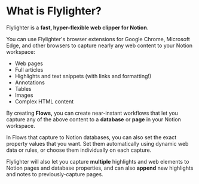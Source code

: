 # What is Flylighter?

Flylighter is a **fast, hyper-flexible web clipper for Notion.**

You can use Flylighter's browser extensions for Google Chrome, Microsoft Edge, and other browsers to capture nearly any web content to your Notion workspace:

* Web pages
* Full articles
* Highlights and text snippets (with links and formatting!)
* Annotations
* Tables
* Images
* Complex HTML content

By creating **Flows,** you can create near-instant workflows that let you capture any of the above content to a **database** or **page** in your Notion workspace.

In Flows that capture to Notion databases, you can also set the exact property values that you want. Set them automatically using dynamic web data or rules, or choose them individually on each capture.

Flylighter will also let you capture **multiple** highlights and web elements to Notion pages and database properties, and can also **append** new highlights and notes to previously-capture pages.
